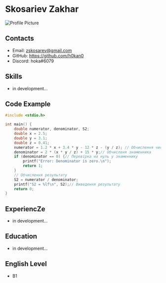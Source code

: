 

# Skosariev Zakhar

![Profile Picture](images/photo.jpg)

## Contacts

-  Email: zskosarev@gmail.com
-  GitHub: https://github.com/h0kan0
-  Discord: hoka#6079

## Skills

- in development...

## Code Example

```cpp
#include <stdio.h>

int main() {
    double numerator, denominator, S2;
    double x = 2.5;
    double y = 3.1;
    double z = 0.41;
    numerator = 1.2 * x + 3.4 * y - 12 * z - (y / z); // Обчислення чисельника
    denominator = 2 * (x * y / z) + 15 * y;// Обчисленя знаменника
    if (denominator == 0) {// Перевірка на нуль у знаменнику
        printf("Error: Denominator is zero.\n");
        return 1;
    }
    // Обчислення результату
    S2 = numerator / denominator;
    printf("S2 = %lf\n", S2);// Виведення результату
    return 0;
}

```

##  ExperiencZe

- in development...
##  Education

- in development...

## English Level

- B1

